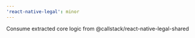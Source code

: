 ```yaml
---
'react-native-legal': minor
---
```


Consume extracted core logic from @callstack/react-native-legal-shared
